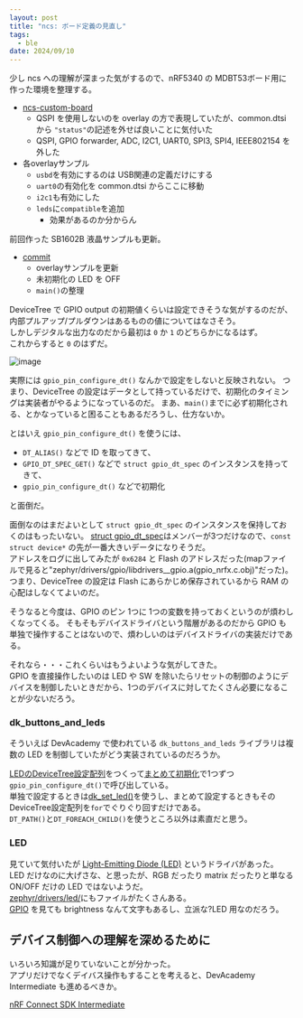 ```yaml
---
layout: post
title: "ncs: ボード定義の見直し"
tags:
  - ble
date: 2024/09/10
---
```


少し ncs への理解が深まった気がするので、nRF5340 の MDBT53ボード用に作った環境を整理する。

* [ncs-custom-board](https://github.com/hirokuma/ncs-custom-board/commit/1bb1131f67296a47e47762ee81978598632d9dfd)
  * QSPI を使用しないのを overlay の方で表現していたが、common.dtsi から `"status"`の記述を外せば良いことに気付いた
  * QSPI, GPIO forwarder, ADC, I2C1, UART0, SPI3, SPI4, IEEE802154 を外した
* 各overlayサンプル
  * `usbd`を有効にするのは USB関連の定義だけにする
  * `uart0`の有効化を common.dtsi からここに移動
  * `i2c1`も有効にした
  * `leds`に`compatible`を追加
    * 効果があるのか分からん

前回作った SB1602B 液晶サンプルも更新。

* [commit](https://github.com/hirokuma/ncs-i2c-sb1602b/commit/82c652ca38a9ab9ea2b7a2390448e59dc44df161)
  * overlayサンプルを更新
  * 未初期化の LED を OFF
  * `main()`の整理

DeviceTree で GPIO output の初期値くらいは設定できそうな気がするのだが、内部プルアップ/プルダウンはあるものの値についてはなさそう。  
しかしデジタルな出力なのだから最初は `0` か `1` のどちらかになるはず。  
これからすると `0` のはずだ。

![image](20240910a-1.png)

実際には `gpio_pin_configure_dt()` なんかで設定をしないと反映されない。
つまり、DeviceTree の設定はデータとして持っているだけで、初期化のタイミングは実装者がやるようになっているのだ。
まあ、`main()`までに必ず初期化される、とかなっていると困ることもあるだろうし、仕方ないか。

とはいえ `gpio_pin_configure_dt()` を使うには、

* `DT_ALIAS()` などで ID を取ってきて、
* `GPIO_DT_SPEC_GET()` などで `struct gpio_dt_spec` のインスタンスを持ってきて、
* `gpio_pin_configure_dt()` などで初期化

と面倒だ。  

面倒なのはまだよいとして `struct gpio_dt_spec` のインスタンスを保持しておくのはもったいない。
[struct gpio_dt_spec](https://github.com/nrfconnect/sdk-zephyr/blob/v3.5.99-ncs1-1/include/zephyr/drivers/gpio.h#L286-L293)はメンバーが3つだけなので、`const struct device*` の先が一番大きいデータになりそうだ。  
アドレスをログに出してみたが `0x6284` と Flash のアドレスだった(mapファイルで見ると"zephyr/drivers/gpio/libdrivers__gpio.a(gpio_nrfx.c.obj)"だった)。
つまり、DeviceTree の設定は Flash にあらかじめ保存されているから RAM の心配はしなくてよいのだ。

そうなると今度は、GPIO のピン 1つに 1つの変数を持っておくというのが煩わしくなってくる。
そもそもデバイスドライバという階層があるのだから GPIO も単独で操作することはないので、煩わしいのはデバイスドライバの実装だけである。

それなら・・・これくらいはもうよいような気がしてきた。  
GPIO を直接操作したいのは LED や SW を除いたらリセットの制御のようにデバイスを制御したいときだから、1つのデバイスに対してたくさん必要になることが少ないだろう。

### dk_buttons_and_leds

そういえば DevAcademy で使われている `dk_buttons_and_leds` ライブラリは複数の LED を制御していたがどう実装されているのだろうか。

[LEDのDeviceTree設定配列](https://github.com/nrfconnect/sdk-nrf/blob/v2.6.1/lib/dk_buttons_and_leds/dk_buttons_and_leds.c#L41-L45)をつくって[まとめて初期化](https://github.com/nrfconnect/sdk-nrf/blob/v2.6.1/lib/dk_buttons_and_leds/dk_buttons_and_leds.c#L195-L201)で1つずつ`gpio_pin_configure_dt()`で呼び出している。  
単独で設定するときは[dk_set_led()](https://github.com/nrfconnect/sdk-nrf/blob/v2.6.1/lib/dk_buttons_and_leds/dk_buttons_and_leds.c#L377-L390)を使うし、まとめて設定するときもそのDeviceTree設定配列を`for`でぐりぐり回すだけである。  
`DT_PATH()`と`DT_FOREACH_CHILD()`を使うところ以外は素直だと思う。

### LED

見ていて気付いたが [Light-Emitting Diode (LED)](https://docs.nordicsemi.com/bundle/ncs-2.6.1/page/zephyr/hardware/peripherals/led.html) というドライバがあった。  
LED だけなのに大げさな、と思ったが、RGB だったり matrix だったりと単なる ON/OFF だけの LED ではないようだ。  
[zephyr/drivers/led/](https://github.com/nrfconnect/sdk-zephyr/tree/v3.5.99-ncs1-1/drivers/led)にもファイルがたくさんある。  
[GPIO](https://github.com/nrfconnect/sdk-zephyr/blob/v3.5.99-ncs1-1/drivers/led/led_gpio.c) を見ても brightness なんて文字もあるし、立派な?LED 用なのだろう。

## デバイス制御への理解を深めるために

いろいろ知識が足りていないことが分かった。  
アプリだけでなくデイバス操作もすることを考えると、DevAcademy Intermediate も進めるべきか。

[nRF Connect SDK Intermediate](https://academy.nordicsemi.com/courses/nrf-connect-sdk-intermediate/)
